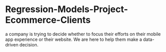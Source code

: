 # Regression-Models-Project-Ecommerce-Clients
a company is trying to decide whether to focus their efforts on their mobile app experience or their website. We are here to help them make a data-driven decision.
